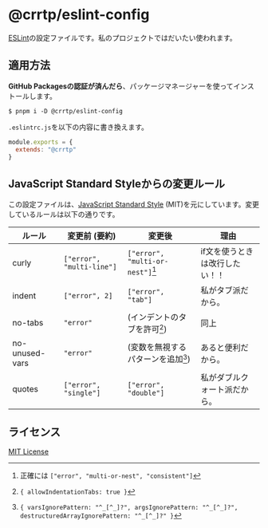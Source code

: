 # @crrtp/eslint-config

[ESLint](https://github.com/eslint/eslint)の設定ファイルです。私のプロジェクトではだいたい使われます。

## 適用方法

**GitHub Packagesの認証が済んだら**、パッケージマネージャーを使ってインストールします。

```console
$ pnpm i -D @crrtp/eslint-config
```

`.eslintrc.js`を以下の内容に書き換えます。

```js
module.exports = {
  extends: "@crrtp"
}
```

## JavaScript Standard Styleからの変更ルール

この設定ファイルは、[JavaScript Standard Style](https://github.com/standard/standard) (MIT)を元にしています。変更しているルールは以下の通りです。

| ルール | 変更前 (要約) | 変更後 | 理由 |
| --- | --- | --- | --- |
| curly | `["error", "multi-line"]` | `["error", "multi-or-nest"]`[^curly] | if文を使うときは改行したい！！ |
| indent | `["error", 2]` | `["error", "tab"]` | 私がタブ派だから。 |
| no-tabs | `"error"` | (インデントのタブを許可[^tabs]) | 同上 |
| no-unused-vars | `"error"` | (変数を無視するパターンを追加[^ignore]) | あると便利だから。 |
| quotes | `["error", "single"]` | `["error", "double"]` | 私がダブルクォート派だから。 |

[^curly]: 正確には `["error", "multi-or-nest", "consistent"]`
[^tabs]: `{ allowIndentationTabs: true }`
[^ignore]: `{ varsIgnorePattern: "^_[^_]?", argsIgnorePattern: "^_[^_]?", destructuredArrayIgnorePattern: "^_[^_]?" }`

## ライセンス

[MIT License](./LICENSE)
